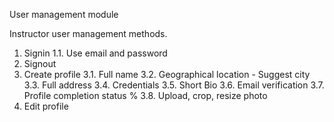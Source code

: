 User management module

Instructor user management methods.
1. Signin
1.1. Use email and password
2. Signout
3. Create profile
3.1. Full name
3.2. Geographical location - Suggest city
3.3. Full address
3.4. Credentials
3.5. Short Bio
3.6. Email verification
3.7. Profile completion status %
3.8. Upload, crop, resize photo
4. Edit profile
